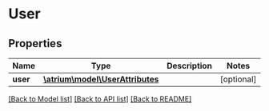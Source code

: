 # User

## Properties
Name | Type | Description | Notes
------------ | ------------- | ------------- | -------------
**user** | [**\atrium\model\UserAttributes**](UserAttributes.md) |  | [optional] 

[[Back to Model list]](../README.md#documentation-for-models) [[Back to API list]](../README.md#documentation-for-api-endpoints) [[Back to README]](../README.md)


